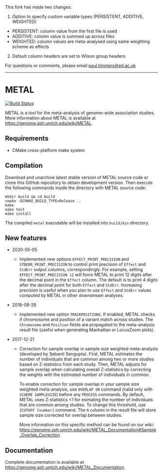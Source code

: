 This fork has made two changes:
1. Option to specify custom variable types (PERSISTENT, ADDITIVE, WEIGHTED)
  - PERSISTENT: column value from the first file is used
  - ADDITIVE: column value is summed up across files
  - WEIGHTED: column values are meta-analysed using same weighting scheme as effects
2. Default column headers are set to Wilson group headers

For questions or comments, please email paul.timmers@ed.ac.uk

---

# METAL

[![Build Status](https://travis-ci.org/statgen/METAL.svg?branch=master)](https://travis-ci.org/statgen/METAL)

METAL is a tool for the meta-analysis of genome-wide association studies. More information about METAL is available at https://genome.sph.umich.edu/wiki/METAL.

## Requirements

- CMake cross-platform make system

## Compilation

Download and unarchive latest stable version of METAL source code or clone this GitHub repository to obtain development version.
Then execute the following commands inside the directory with METAL source code:

```
mkdir build && cd build
cmake -DCMAKE_BUILD_TYPE=Release ..
make
make test
make install
```

The compiled `metal` executable will be installed into `build/bin` directory.

## New features

- 2020-05-05
  - Implemented new options `EFFECT_PRINT_PRECISION` and `STDERR_PRINT_PRECISION` to control print precision of `Effect` and `StdErr` output columns, correspondingly. For example, setting `EFFECT_PRINT_PRECISION 12` will force METAL to print 12 digits after the decimal point in the `Effect` column. The default is to print 4 digits after the decimal point for both `Effect` and `StdErr`. Increasing precision is useful when you plan to use `Effect` and `StdErr` values computed by METAL in other downstream analyses.

- 2018-08-28
  - Implemented new option `TRACKPOSITIONS`. If enabled, METAL checks if chromosome and position of a variant match across studies. The `Chromosome` and `Position` fields are propagated to the meta-analysis result file (useful when generating Manhattan or LocusZoom plots).

- 2017-12-21
  - Correction for sample overlap in sample size weighted meta-analysis (developed by Sebanti Sengupta). First, METAL estimates the number of individuals that are common among two or more studies based on Z-statistics from each study. Then, METAL adjusts for sample overlap when calculating overall Z-statistics by correcting the weights with the estimated number of individuals in common. 

    To enable correction for sample overlap in your sample size weighted meta-analysis, use `OVERLAP ON` command (valid only with `SCHEME SAMPLESIZE`) before any `PROCESS` commands. By default, METAL uses Z-statistics <1 for esimating the number of individuals that are common among studies. To change this threshold, use `ZCUTOFF [number]` command. The `N` column in the result file will store sample size corrected for overlap between studies.

    More information on this specific method can be found on our wiki: https://genome.sph.umich.edu/wiki/METAL_Documentation#Sample_Overlap_Correction

## Documentation

Complete documentation is available at https://genome.sph.umich.edu/wiki/METAL_Documentation.
